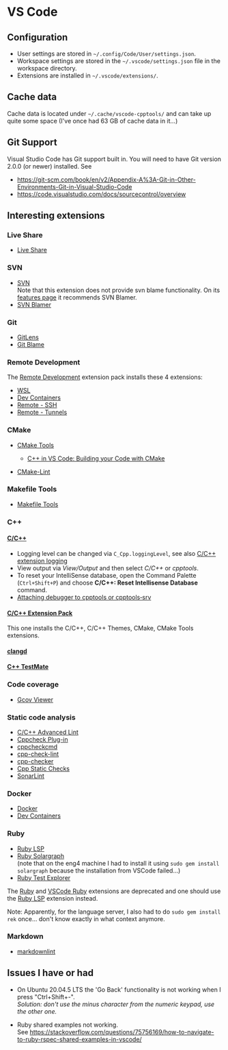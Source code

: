 # VS Code

## Configuration

* User settings are stored in `~/.config/Code/User/settings.json`.
* Workspace settings are stored in the `~/.vscode/settings.json` file in the workspace directory.
* Extensions are installed in `~/.vscode/extensions/`.

## Cache data

Cache data is located under `~/.cache/vscode-cpptools/` and can take up quite some space (I've once had 63 GB of cache data in it...)

## Git Support

Visual Studio Code has Git support built in.  You will need to have Git version 2.0.0 (or newer) installed.
See

* <https://git-scm.com/book/en/v2/Appendix-A%3A-Git-in-Other-Environments-Git-in-Visual-Studio-Code>
* <https://code.visualstudio.com/docs/sourcecontrol/overview>

## Interesting extensions

### Live Share

* [Live Share](https://code.visualstudio.com/learn/collaboration/live-share)

### SVN

* [SVN](https://marketplace.visualstudio.com/items?itemName=johnstoncode.svn-scm)  
  Note that this extension does not provide svn blame functionality.  On its [features page](https://marketplace.visualstudio.com/items?itemName=johnstoncode.svn-scm) it recommends SVN Blamer.
* [SVN Blamer](https://marketplace.visualstudio.com/items?itemName=beaugust.blamer-vs)

### Git

* [GitLens](https://marketplace.visualstudio.com/items?itemName=eamodio.gitlens)
* [Git Blame](https://marketplace.visualstudio.com/items?itemName=waderyan.gitblame)

### Remote Development

The [Remote Development](https://marketplace.visualstudio.com/items?itemName=ms-vscode-remote.vscode-remote-extensionpack) extension pack installs these 4 extensions:

* [WSL](https://marketplace.visualstudio.com/items?itemName=ms-vscode-remote.remote-wsl)
* [Dev Containers](https://marketplace.visualstudio.com/items?itemName=ms-vscode-remote.remote-containers)
* [Remote - SSH](https://marketplace.visualstudio.com/items?itemName=ms-vscode-remote.remote-ssh)
* [Remote - Tunnels](https://marketplace.visualstudio.com/items?itemName=ms-vscode.remote-server)

### CMake

* [CMake Tools](https://marketplace.visualstudio.com/items?itemName=ms-vscode.cmake-tools)
  * [C++ in VS Code: Building your Code with CMake](https://www.youtube.com/watch?v=_BWU5mWqVA4)

* [CMake-Lint](https://marketplace.visualstudio.com/items?itemName=brobeson.vscode-cmake-lint)

### Makefile Tools

* [Makefile Tools](https://marketplace.visualstudio.com/items?itemName=ms-vscode.makefile-tools)

### C++

#### [C/C++](https://marketplace.visualstudio.com/items?itemName=ms-vscode.cpptools)

* Logging level can be changed via `C_Cpp.loggingLevel`, see also [C/C++ extension logging](https://code.visualstudio.com/docs/cpp/enable-logging-cpp)
* View output via *View/Output* and then select *C/C++* or *cpptools*.
* To reset your IntelliSense database, open the Command Palette (`Ctrl+Shift+P`) and choose **C/C++: Reset Intellisense Database** command.
* [Attaching debugger to cpptools or cpptools‐srv](https://github.com/microsoft/vscode-cpptools/wiki/Attaching-debugger-to-cpptools-or-cpptools%E2%80%90srv)

#### [C/C++ Extension Pack](https://marketplace.visualstudio.com/items?itemName=ms-vscode.cpptools-extension-pack)

This one installs the C/C++, C/C++ Themes, CMake, CMake Tools extensions.

#### [clangd](https://marketplace.visualstudio.com/items?itemName=llvm-vs-code-extensions.vscode-clangd)

#### [C++ TestMate](https://marketplace.visualstudio.com/items?itemName=matepek.vscode-catch2-test-adapter)

### Code coverage

* [Gcov Viewer](https://marketplace.visualstudio.com/items?itemName=JacquesLucke.gcov-viewer)

### Static code analysis

* [C/C++ Advanced Lint](https://marketplace.visualstudio.com/items?itemName=jbenden.c-cpp-flylint)
* [Cppcheck Plug-in](https://marketplace.visualstudio.com/items?itemName=NathanJ.cppcheck-plugin)
* [cppcheckcmd](https://marketplace.visualstudio.com/items?itemName=ronzhong.cppcheckcmd)
* [cpp-check-lint](https://marketplace.visualstudio.com/items?itemName=QiuMingGe.cpp-check-lint)
* [cpp-checker](https://marketplace.visualstudio.com/items?itemName=eBikeLabs.cpp-checker)
* [Cpp Static Checks](https://marketplace.visualstudio.com/items?itemName=NathanJ.cpp-tools-plugin)
* [SonarLint](https://marketplace.visualstudio.com/items?itemName=SonarSource.sonarlint-vscode)

### Docker

* [Docker](https://marketplace.visualstudio.com/items?itemName=ms-azuretools.vscode-docker)
* [Dev Containers](https://marketplace.visualstudio.com/items?itemName=ms-vscode-remote.remote-containers)

### Ruby

* [Ruby LSP](https://marketplace.visualstudio.com/items?itemName=Shopify.ruby-lsp)
* [Ruby Solargraph](https://marketplace.visualstudio.com/items?itemName=castwide.solargraph)  
  (note that on the eng4 machine I had to install it using `sudo gem install solargraph` because the installation from VSCode failed...)
* [Ruby Test Explorer](https://marketplace.visualstudio.com/items?itemName=connorshea.vscode-ruby-test-adapter)  

The [Ruby](https://marketplace.visualstudio.com/items?itemName=rebornix.Ruby) and [VSCode Ruby](https://marketplace.visualstudio.com/items?itemName=wingrunr21.vscode-ruby) extensions are deprecated and one should use the [Ruby LSP](https://marketplace.visualstudio.com/items?itemName=Shopify.ruby-lsp) extension instead.

Note: Apparently, for the language server, I also had to do `sudo gem install rek` once... don't know exactly in what context anymore.

### Markdown

* [markdownlint](https://marketplace.visualstudio.com/items?itemName=DavidAnson.vscode-markdownlint)

## Issues I have or had

* On Ubuntu 20.04.5 LTS the 'Go Back' functionality is not working when I press "Ctrl+Shift+-".  
  *Solution: don't use the minus character from the numeric keypad, use the other one.*

* Ruby shared examples not working.  
  See <https://stackoverflow.com/questions/75756169/how-to-navigate-to-ruby-rspec-shared-examples-in-vscode/>
